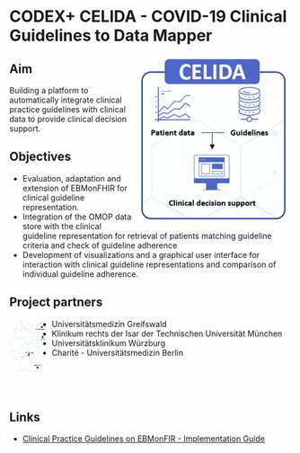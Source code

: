 CODEX+ CELIDA - COVID-19 Clinical Guidelines to Data Mapper
===========================================================
<img src="img/celida-logo.png" align="right">

Aim
---
Building a platform to automatically integrate clinical practice guidelines with clinical data to provide clinical decision support.

Objectives
----------
* Evaluation, adaptation and extension of EBMonFHIR for clinical guideline representation.
* Integration of the OMOP data store with the clinical guideline representation for retrieval of patients matching guideline criteria and check of guideline adherence
* Development of visualizations and a graphical user interface for interaction with clinical guideline representations and comparison of individual guideline adherence.

Project partners
----------------
<img src="img/partner.png" align="left" width="15%">

* Universitätsmedizin Greifswald
* Klinikum rechts der Isar der Technischen Universität München
* Universitätsklinikum Würzburg
* Charité - Universitätsmedizin Berlin

<br/><br/><br/>

Links
-----
* [Clinical Practice Guidelines on EBMonFIR - Implementation Guide](https://ceosys.github.io/cpg-on-ebm-on-fhir/)
